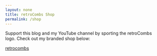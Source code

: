 ```yaml
---
layout: none
title: retroCombs Shop
permalink: /shop
---
```


Support this blog and my YouTube channel by sporting the retroCombs logo. Check out my branded shop below:

<div id="myShop">
    <a href="https://retrocombs.myspreadshop.com">retrocombs</a>
</div>

<script>
    var spread_shop_config = {
        shopName: 'retrocombs',
        locale: 'us_US',
        prefix: 'https://retrocombs.myspreadshop.com',
        baseId: 'myShop'
    };
</script>

<script type="text/javascript"
        src="https://retrocombs.myspreadshop.com/shopfiles/shopclient/shopclient.nocache.js">
</script>